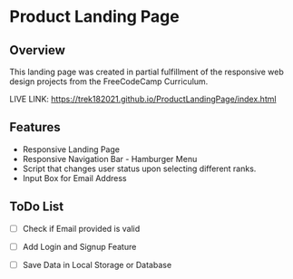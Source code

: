 # Product Landing Page
## Overview
This landing page was created in partial fulfillment of the responsive web design projects from the FreeCodeCamp Curriculum. 

LIVE LINK: https://trek182021.github.io/ProductLandingPage/index.html

## Features
* Responsive Landing Page
* Responsive Navigation Bar - Hamburger Menu
* Script that changes user status upon selecting different ranks.
* Input Box for Email Address

## ToDo List
- [ ] Check if Email provided is valid
- [ ] Add Login and Signup Feature
- [ ] Save Data in Local Storage or Database

